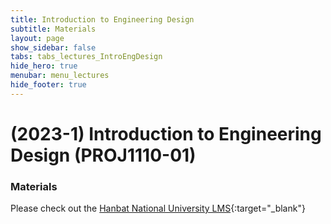 ```yaml
---
title: Introduction to Engineering Design
subtitle: Materials
layout: page
show_sidebar: false
tabs: tabs_lectures_IntroEngDesign
hide_hero: true
menubar: menu_lectures
hide_footer: true
---
```


# (2023-1) Introduction to Engineering Design (PROJ1110-01)

### Materials

Please check out the [Hanbat National University LMS](https://cyber.hanbat.ac.kr){:target="_blank"}